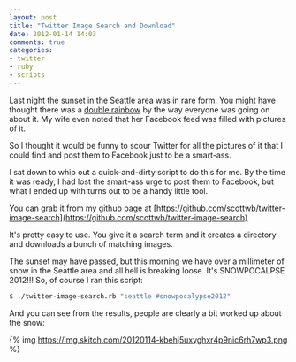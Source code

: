 ```yaml
---
layout: post
title: "Twitter Image Search and Download"
date: 2012-01-14 14:03
comments: true
categories:
- twitter
- ruby
- scripts
---
```

Last night the sunset in the Seattle area was in rare form. You might have thought there was a [double rainbow](http://www.funnyordie.com/videos/dcf83410c7/insane-double-rainbow-guy) by the way everyone was going on about it. My wife even noted that her Facebook feed was filled with pictures of it.

So I thought it would be funny to scour Twitter for all the pictures of it that I could find and post them to Facebook just to be a smart-ass.

I sat down to whip out a quick-and-dirty script to do this for me. By the time it was ready, I had lost the smart-ass urge to post them to Facebook, but what I ended up with turns out to be a handy little tool.

<!-- MORE -->

You can grab it from my github page at [https://github.com/scottwb/twitter-image-search](https://github.com/scottwb/twitter-image-search)

It's pretty easy to use. You give it a search term and it creates a directory and downloads a bunch of matching images.

The sunset may have passed, but this morning we have over a millimeter of snow in the Seattle area and all hell is breaking loose. It's SNOWPOCALPSE 2012!!! So, of course I ran this script:

``` bash
$ ./twitter-image-search.rb "seattle #snowpocalypse2012"
```

And you can see from the results, people are clearly a bit worked up about the snow:

{% img https://img.skitch.com/20120114-kbehj5uxyghxr4p9nic6rh7wp3.png %}
